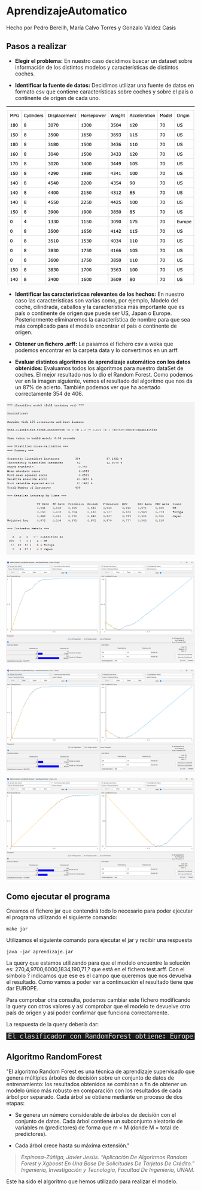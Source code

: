 # AprendizajeAutomatico

Hecho por Pedro Bereilh, María Calvo Torres y Gonzalo Valdez Casis

## Pasos a realizar 

- **Elegir el problema:** En nuestro caso decidimos buscar un dataset sobre información de los distintos modelos y características de distintos coches.

- **Identificar la fuente de datos:** Decidimos utilizar una fuente de datos en formato csv que contiene características sobre coches y sobre el país o continente de origen de cada uno.

![](/images/Data.png)

- **Identificar las características relevantes de los hechos:** En nuestro caso las características son varias como, por ejemplo, Modelo del coche, cilindrada, caballos y la característica más importante que es país o continente de origen que puede ser US, Japan o Europe. Posteriormente eliminaremos la característica de nombre para que sea más complicado para el modelo encontrar el país o continente de origen.

- **Obtener un fichero .arff:** Le pasamos el fichero csv a weka que podemos encontrar en la carpeta data y lo convertimos en un arff. 

- **Evaluar distintos algoritmos de aprendizaje automático con los datos obtenidos:** Evaluamos todos los algoritmos para nuestro dataSet de coches. El mejor resultado nos lo dio el Random Forest. Como podemos ver en la imagen siguiente, vemos el resultado del algoritmo que nos da un 87% de acierto. También podemos ver que ha acertado correctamente 354 de 406.

![](/images/ResultadoAlgoritmo.PNG)

![](/images/GraficoEUROPA.PNG)

![](/images/GraficoJAPAN.PNG)

![](/images/GraficoUS.PNG)


## Como ejecutar el programa 

Creamos el fichero jar que contendrá todo lo necesario para poder ejecutar el programa utilizando el siguiente comando: 

```
make jar
```

Utilizamos el siguiente comando para ejecutar el jar y recibir una respuesta

```
java -jar aprendizaje.jar
```
La query que estamos utilizando para que el modelo encuentre la solución es: 270,4,9700,6000,1834,190,71,? que está en el fichero test.arff. Con el símbolo ? indicamos que ese es el campo que queremos que nos devuelva el resultado. Como vamos a poder ver a continuación el resultado tiene que dar EUROPE.  

Para comprobar otra consulta, podemos cambiar este fichero modificando la query con otros valores y así comprobar que el modelo te devuelve otro país de origen y así poder confirmar que funciona correctamente. 
 
La respuesta de la query debería dar: 

![](/images/result1.png)


## Algoritmo RandomForest

"El algoritmo Random Forest es una técnica de aprendizaje supervisado que genera múltiples árboles de decisión sobre un conjunto de datos de entrenamiento: los resultados obtenidos se combinan a fin de obtener un modelo único más robusto en comparación con los resultados de cada árbol por separado. Cada árbol se obtiene mediante un proceso de dos etapas:

- Se genera un número considerable de árboles de decisión con el conjunto de datos. Cada árbol contiene un subconjunto aleatorio de variables m (predictores) de forma que m < M (donde M = total de predictores).

- Cada árbol crece hasta su máxima extensión."

> _Espinosa-Zúñiga, Javier Jesús. “Aplicación De Algoritmos Random Forest y Xgboost En Una Base De Solicitudes De Tarjetas De Crédito.” Ingeniería, Investigación y Tecnología, Facultad De Ingeniería, UNAM._

Este ha sido el algoritmo que hemos utilizado para realizar el modelo. 


